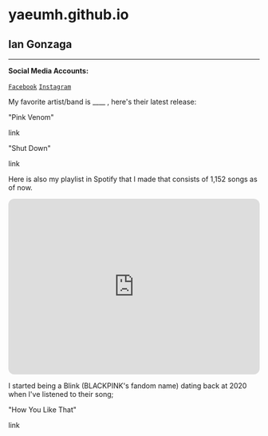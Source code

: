 # yaeumh.github.io
## Ian Gonzaga

---

**Social Media Accounts:**

[`Facebook`](https://www.facebook.com/yaeumh)
[`Instagram`](https://www.instagram.com/yaeumh/)


My favorite artist/band is ____ , here's their latest release:

"Pink Venom"

link

"Shut Down"

link


Here is also my playlist in Spotify that I made that consists of 1,152 songs as of now.

<iframe style="border-radius:12px" src="https://open.spotify.com/embed/playlist/7FE3FBtknUUm9h4RdMYwKK?utm_source=generator" width="100%" height="352" frameBorder="0" allowfullscreen="" allow="autoplay; clipboard-write; encrypted-media; fullscreen; picture-in-picture" loading="lazy"></iframe>

I started being a Blink (BLACKPINK's fandom name) dating back at 2020 when I've listened to their song;

"How You Like That"

link
